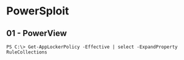 # PowerSploit

## 01 - PowerView

`PS C:\> Get-AppLockerPolicy -Effective | select -ExpandProperty RuleCollections`